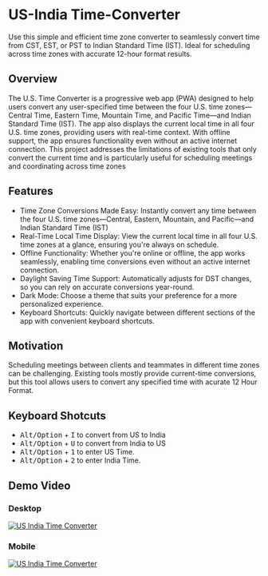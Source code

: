 # US-India Time-Converter
Use this simple and efficient time zone converter to seamlessly convert time from CST, EST, or PST to Indian Standard Time (IST). Ideal for scheduling across time zones with accurate 12-hour format results.

## Overview
The U.S. Time Converter is a progressive web app (PWA) designed to help users convert any user-specified time between the four U.S. time zones—Central Time, Eastern Time, Mountain Time, and Pacific Time—and Indian Standard Time (IST). The app also displays the current local time in all four U.S. time zones, providing users with real-time context. With offline support, the app ensures functionality even without an active internet connection. This project addresses the limitations of existing tools that only convert the current time and is particularly useful for scheduling meetings and coordinating across time zones

## Features
- Time Zone Conversions Made Easy: Instantly convert any time between the four U.S. time zones—Central, Eastern, Mountain, and Pacific—and Indian Standard Time (IST)
- Real-Time Local Time Display: View the current local time in all four U.S. time zones at a glance, ensuring you're always on schedule.
- Offline Functionality: Whether you're online or offline, the app works seamlessly, enabling time conversions even without an active internet connection.
- Daylight Saving Time Support: Automatically adjusts for DST changes, so you can rely on accurate conversions year-round.
- Dark Mode: Choose a theme that suits your preference for a more personalized experience.
- 	Keyboard Shortcuts: Quickly navigate between different sections of the app with convenient keyboard shortcuts.

## Motivation 
Scheduling meetings between clients and teammates in different time zones can be challenging. Existing tools mostly provide current-time conversions, but this tool allows users to convert any specified time with acurate 12 Hour Format.

## Keyboard Shotcuts 
- <kbd>Alt/Option</kbd> + <kbd>I</kbd> to convert from US to India
- <kbd>Alt/Option</kbd> + <kbd>U</kbd> to convert from India to US
- <kbd>Alt/Option</kbd> + <kbd>1</kbd> to enter US Time.
- <kbd>Alt/Option</kbd> + <kbd>2</kbd> to enter India Time.


## Demo Video 
### Desktop
[![US India Time Converter](https://img.youtube.com/vi/H8CQAofF3Fc/0.jpg)](https://youtu.be/H8CQAofF3Fc)
### Mobile
[![US India Time Converter](https://img.youtube.com/vi/nLqgBAV9ZC0/0.jpg)](https://youtu.be/nLqgBAV9ZC0)
